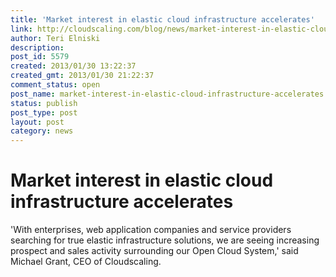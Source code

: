 ```yaml
---
title: 'Market interest in elastic cloud infrastructure accelerates'
link: http://cloudscaling.com/blog/news/market-interest-in-elastic-cloud-infrastructure-accelerates/
author: Teri Elniski
description: 
post_id: 5579
created: 2013/01/30 13:22:37
created_gmt: 2013/01/30 21:22:37
comment_status: open
post_name: market-interest-in-elastic-cloud-infrastructure-accelerates
status: publish
post_type: post
layout: post
category: news
---
```


# Market interest in elastic cloud infrastructure accelerates

'With enterprises, web application companies and service providers searching for true elastic infrastructure solutions, we are seeing increasing prospect and sales activity surrounding our Open Cloud System,' said Michael Grant, CEO of Cloudscaling.
